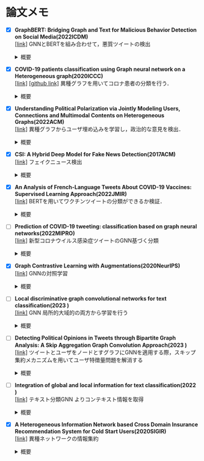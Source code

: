 # 論文メモ
 - [x] **GraphBERT: Bridging Graph and Text for Malicious Behavior Detection on Social Media(2022ICDM)**  
   [[link]](https://ieeexplore.ieee.org/document/10027673)
GNNとBERTを組み合わせて，悪質ツイートの検出
   <details><summary>概要</summary><div>
   ツイートの情報(ハッシュタグやエンティティなど)を，ツイートノードと情報ノードでエッジを形成し異種グラフで表現．これでグラフベースの関係情報を得る．この情報とBERTを組み合わせて悪質ツイート，ユーザの分類を行う．BERT単体，またはBERT+CNN や BERT+LSTMの手法よりも良い結果に．つまり，GNNから有用な構造情報を取得できているということに


- [x] **COVID-19 patients classification using Graph neural network on a Heterogeneous graph(2020ICCC)**  
   [[link]](https://www.dbpia.co.kr/journal/articleDetail?nodeId=NODE10506109)
   [[github link]](https://github.com/KienMN/COVID-19-in-Korea-graph)
   異種グラフを用いてコロナ患者の分類を行う．
   <details><summary>概要</summary><div>
   コロナ患者と，患者の住む市，市のある県などをノードとして異種グラフを作成．GNNより患者の感染症例を分類．複雑なアプローチを施したが結果は改善されず．つまり，今回作成した異種グラフではニューラルネットワークの学習が困難だった．原因としてはクラスの不均衡さ，不十分な特徴量が考えられる．感染者の居住地情報が感染症例の分類に役立つと考えていたが，その情報のみでは不十分だった模様．データセットの改善や強力なGNNが解決策となると考えられる．


- [x] **Understanding Political Polarization via Jointly Modeling Users, Connections and Multimodal Contents on Heterogeneous Graphs(2022ACM)**  
   [[link]](https://dl.acm.org/doi/abs/10.1145/3503161.3547898)
   異種グラフからユーザ埋め込みを学習し，政治的な意見を検出．
   <details><summary>概要</summary><div>
    最終的にはその結果から政治的偏向の理解を深めることが目的.コンテンツ(ツイート)のみでなく，ユーザとツイートがエッジで結ばれた異種グラフを作成．ユーザノードの初期特徴量はフォローフォロワー数やプロフィール文，ツイートノードはテキスト情報と投稿したユーザ情報から算出．この異種グラフにGNNを適用し政治的偏向の理解に有効なembeddingを得る．同種のGNNフレームワークを凌駕する精度でユーザー埋め込みを学習．


- [x] **CSI: A Hybrid Deep Model for Fake News Detection(2017ACM)**  
   [[link]](https://arxiv.org/abs/1703.06959)
   フェイクニュース検出
   <details><summary>概要</summary><div>
    フェイクニュースの自動検出の際に，Capture，Score，Integrateという3つのモジュールからモデルを提案する．Captureは，RNNを用いてニュース記事に対するユーザの時間的表現を取得，Scoreはユーザの行動に基づいてスコアを学習し，Integrateはこの2つのモジュールの統合を行い，出力で記事がFakeかどうかを判断．ユーザの特徴量は，ユーザについては，どの記事に関与したかに着目していた

- [x] **An Analysis of French-Language Tweets About COVID-19 Vaccines: Supervised Learning Approach(2022JMIR)**  
   [[link]](https://medinform.jmir.org/2022/5/e37831)
   BERTを用いてワクチンツイートの分類ができるか検証．
   <details><summary>概要</summary><div>
    ワクチン関連のツイートの特徴として，賛成反対いがいにも，曖昧，皮肉，無関係といったツイートが多くありこれらもうまく分類できるかどうかを検証．CamemBERT というフランス語BERTモデルを微調整して使用．ツイートは，(1) 賛成 反対 中立， (2) コンテンツの種類 (科学的，政治的，社会的，またはワクチン接種の状況) に分類．(1)の分類は困難，(2)の分類は(1)よりかは高いがまずまずの結果に．そこで，ツイート本文が170文字以上のものに限定して再度実験を行うと，結果が改善された．コメント：ツイートのラベル参考になりそう．ちなみにラベル付けは手動で行っていた．

- [ ] **Prediction of COVID-19 tweeting: classification based on graph neural networks(2022MIPRO)**  
   [[link]](https://ieeexplore.ieee.org/abstract/document/9803426)
   新型コロナウイルス感染症ツイートのGNN基づく分類
   <details><summary>概要</summary><div>
    調査中

- [x] **Graph Contrastive Learning with Augmentations(2020NeurIPS)**  
   [[link]](https://arxiv.org/abs/2010.13902)
   GNNの対照学習
   <details><summary>概要</summary><div>
    対照学習の概念をGNNに適用．Graph Contrastive Learning（GCL）としている．グラフにおける不変表現の学習を促進させることが目的であり，実験により汎化性と頑健性が示された．拡張に関してはノードやエッジの削除，追加などが挙げられており，もう少し検討が必要な模様

- [ ] **Local discriminative graph convolutional networks for text classification(2023   )**  
   [[link]](https://link.springer.com/article/10.1007/s00530-023-01112-y)
   GNN 局所的大域的の両方から学習を行う
   <details><summary>概要</summary><div>
    調査中

- [ ] **Detecting Political Opinions in Tweets through Bipartite Graph Analysis: A Skip Aggregation Graph Convolution Approach(2023   )**  
   [[link]](https://arxiv.org/abs/2304.11367)
   ツイートとユーザをノードとすグラフにGNNを適用する際，スキップ集約メカニズムを用いてユーザ特徴量問題を解消する
   <details><summary>概要</summary><div>
    ツイート中の政治的意見を検出するために，ユーザーの投稿とリツイートの行動に基づいてユーザーとツイートの二部グラフを構築し，GNNベースのノード分類問題に変換する．GNNを適用する際，ツイート表現を学習するために，新しいスキップ集約メカニズムを提案する．グラフを構築する際，ツイートノードはBERTを用いて初期特徴量を設定することができるが，ユーザノードはテキストではないため初期特徴量を設定することができない．そこで，ツイート表現を学習する際に2近傍先のノード，つまりユーザノードをスキップしたツイートノードの特徴量から学習を行うことで，先ほどの問題を解決する．

    
- [ ] **Integration of global and local information for text classification(2022   )**  
   [[link]](https://link.springer.com/article/10.1007/s00521-022-07727-y)
   テキスト分類GNN よりコンテキスト情報を取得
   <details><summary>概要</summary><div>
    調査中

- [x] **A Heterogeneous Information Network based Cross Domain Insurance Recommendation System for Cold Start Users(2020SIGIR)**  
   [[link]](https://arxiv.org/abs/2007.15293)
   異種ネットワークの情報集約
   <details><summary>概要</summary><div>
    ユーザへの保険推薦のための，異種情報ネットワークに基づくクロスドメイン推薦．
    推薦のために，3つのレベル（関係，ノード，意味）の注意集約(attention aggregation)を採用し，ユーザーと保険商品の表現を得る．具体的には，まず1ホップ異種隣接を集約するための関係的注意を提案する．これは，異なる1ホップ近傍間で同じ集計関数を使用するのではなく，関係の種類ごとに特定の集計関数を学習する．次にメタパスに基づく隣接を集約するためのノード注意，メタパスに基づく隣接集合を集約するための意味的注意を提案する．(メタパスが異なれば，意味も異なるという考えに基づき，メタパスにに基づく隣接の定義を与えている)最後に，関係的注意の集約と意味的注意の集約の結果を元のノード埋め込みに集約し，ノード表現を更新する．



